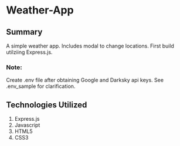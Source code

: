 # Weather-App

## Summary  
A simple weather app. Includes modal to change locations. First build utilziing Express.js. 

### Note: 
Create .env file after obtaining Google and Darksky api keys. See .env_sample for clarification.

## Technologies Utilized
1. Express.js
2. Javascript 
3. HTML5
4. CSS3
